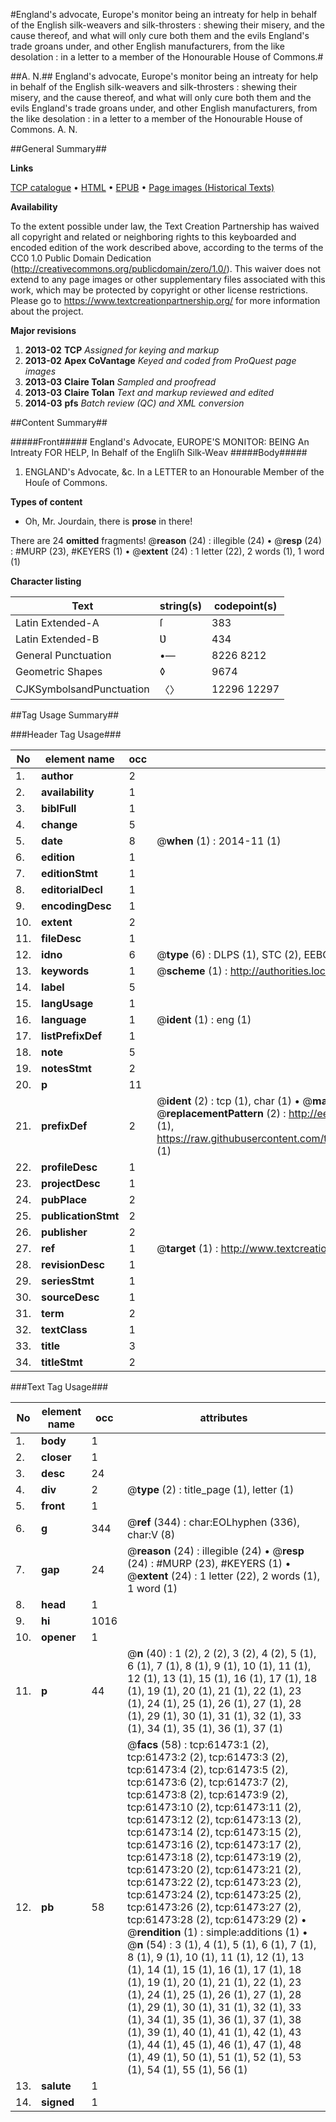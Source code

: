 #England's advocate, Europe's monitor being an intreaty for help in behalf of the English silk-weavers and silk-throsters : shewing their misery, and the cause thereof, and what will only cure both them and the evils England's trade groans under, and other English manufacturers, from the like desolation : in a letter to a member of the Honourable House of Commons.#

##A. N.##
England's advocate, Europe's monitor being an intreaty for help in behalf of the English silk-weavers and silk-throsters : shewing their misery, and the cause thereof, and what will only cure both them and the evils England's trade groans under, and other English manufacturers, from the like desolation : in a letter to a member of the Honourable House of Commons.
A. N.

##General Summary##

**Links**

[TCP catalogue](http://www.ota.ox.ac.uk/tcp/)  • 
[HTML](http://tei.it.ox.ac.uk/tcp/Texts-HTML/free/A52/A52642.html)  • 
[EPUB](http://tei.it.ox.ac.uk/tcp/Texts-EPUB/free/A52/A52642.epub) • 
[Page images (Historical Texts)](https://historicaltexts.jisc.ac.uk/eebo-12409300e)

**Availability**

To the extent possible under law, the Text Creation Partnership has waived all copyright and related or neighboring rights to this keyboarded and encoded edition of the work described above, according to the terms of the CC0 1.0 Public Domain Dedication (http://creativecommons.org/publicdomain/zero/1.0/). This waiver does not extend to any page images or other supplementary files associated with this work, which may be protected by copyright or other license restrictions. Please go to https://www.textcreationpartnership.org/ for more information about the project.

**Major revisions**

1. __2013-02__ __TCP__ *Assigned for keying and markup*
1. __2013-02__ __Apex CoVantage__ *Keyed and coded from ProQuest page images*
1. __2013-03__ __Claire Tolan__ *Sampled and proofread*
1. __2013-03__ __Claire Tolan__ *Text and markup reviewed and edited*
1. __2014-03__ __pfs__ *Batch review (QC) and XML conversion*

##Content Summary##

#####Front#####
England's Advocate, EUROPE'S MONITOR: BEING An Intreaty FOR HELP, In Behalf of the Engliſh Silk-Weav
#####Body#####

1. ENGLAND's Advocate, &c. In a LETTER to an Honourable Member of the Houſe of Commons.

**Types of content**

  * Oh, Mr. Jourdain, there is **prose** in there!

There are 24 **omitted** fragments! 
 @__reason__ (24) : illegible (24)  •  @__resp__ (24) : #MURP (23), #KEYERS (1)  •  @__extent__ (24) : 1 letter (22), 2 words (1), 1 word (1)

**Character listing**


|Text|string(s)|codepoint(s)|
|---|---|---|
|Latin Extended-A|ſ|383|
|Latin Extended-B|Ʋ|434|
|General Punctuation|•—|8226 8212|
|Geometric Shapes|◊|9674|
|CJKSymbolsandPunctuation|〈〉|12296 12297|

##Tag Usage Summary##

###Header Tag Usage###

|No|element name|occ|attributes|
|---|---|---|---|
|1.|__author__|2||
|2.|__availability__|1||
|3.|__biblFull__|1||
|4.|__change__|5||
|5.|__date__|8| @__when__ (1) : 2014-11 (1)|
|6.|__edition__|1||
|7.|__editionStmt__|1||
|8.|__editorialDecl__|1||
|9.|__encodingDesc__|1||
|10.|__extent__|2||
|11.|__fileDesc__|1||
|12.|__idno__|6| @__type__ (6) : DLPS (1), STC (2), EEBO-CITATION (1), OCLC (1), VID (1)|
|13.|__keywords__|1| @__scheme__ (1) : http://authorities.loc.gov/ (1)|
|14.|__label__|5||
|15.|__langUsage__|1||
|16.|__language__|1| @__ident__ (1) : eng (1)|
|17.|__listPrefixDef__|1||
|18.|__note__|5||
|19.|__notesStmt__|2||
|20.|__p__|11||
|21.|__prefixDef__|2| @__ident__ (2) : tcp (1), char (1)  •  @__matchPattern__ (2) : ([0-9\-]+):([0-9IVX]+) (1), (.+) (1)  •  @__replacementPattern__ (2) : http://eebo.chadwyck.com/downloadtiff?vid=$1&page=$2 (1), https://raw.githubusercontent.com/textcreationpartnership/Texts/master/tcpchars.xml#$1 (1)|
|22.|__profileDesc__|1||
|23.|__projectDesc__|1||
|24.|__pubPlace__|2||
|25.|__publicationStmt__|2||
|26.|__publisher__|2||
|27.|__ref__|1| @__target__ (1) : http://www.textcreationpartnership.org/docs/. (1)|
|28.|__revisionDesc__|1||
|29.|__seriesStmt__|1||
|30.|__sourceDesc__|1||
|31.|__term__|2||
|32.|__textClass__|1||
|33.|__title__|3||
|34.|__titleStmt__|2||


###Text Tag Usage###

|No|element name|occ|attributes|
|---|---|---|---|
|1.|__body__|1||
|2.|__closer__|1||
|3.|__desc__|24||
|4.|__div__|2| @__type__ (2) : title_page (1), letter (1)|
|5.|__front__|1||
|6.|__g__|344| @__ref__ (344) : char:EOLhyphen (336), char:V (8)|
|7.|__gap__|24| @__reason__ (24) : illegible (24)  •  @__resp__ (24) : #MURP (23), #KEYERS (1)  •  @__extent__ (24) : 1 letter (22), 2 words (1), 1 word (1)|
|8.|__head__|1||
|9.|__hi__|1016||
|10.|__opener__|1||
|11.|__p__|44| @__n__ (40) : 1 (2), 2 (2), 3 (2), 4 (2), 5 (1), 6 (1), 7 (1), 8 (1), 9 (1), 10 (1), 11 (1), 12 (1), 13 (1), 15 (1), 16 (1), 17 (1), 18 (1), 19 (1), 20 (1), 21 (1), 22 (1), 23 (1), 24 (1), 25 (1), 26 (1), 27 (1), 28 (1), 29 (1), 30 (1), 31 (1), 32 (1), 33 (1), 34 (1), 35 (1), 36 (1), 37 (1)|
|12.|__pb__|58| @__facs__ (58) : tcp:61473:1 (2), tcp:61473:2 (2), tcp:61473:3 (2), tcp:61473:4 (2), tcp:61473:5 (2), tcp:61473:6 (2), tcp:61473:7 (2), tcp:61473:8 (2), tcp:61473:9 (2), tcp:61473:10 (2), tcp:61473:11 (2), tcp:61473:12 (2), tcp:61473:13 (2), tcp:61473:14 (2), tcp:61473:15 (2), tcp:61473:16 (2), tcp:61473:17 (2), tcp:61473:18 (2), tcp:61473:19 (2), tcp:61473:20 (2), tcp:61473:21 (2), tcp:61473:22 (2), tcp:61473:23 (2), tcp:61473:24 (2), tcp:61473:25 (2), tcp:61473:26 (2), tcp:61473:27 (2), tcp:61473:28 (2), tcp:61473:29 (2)  •  @__rendition__ (1) : simple:additions (1)  •  @__n__ (54) : 3 (1), 4 (1), 5 (1), 6 (1), 7 (1), 8 (1), 9 (1), 10 (1), 11 (1), 12 (1), 13 (1), 14 (1), 15 (1), 16 (1), 17 (1), 18 (1), 19 (1), 20 (1), 21 (1), 22 (1), 23 (1), 24 (1), 25 (1), 26 (1), 27 (1), 28 (1), 29 (1), 30 (1), 31 (1), 32 (1), 33 (1), 34 (1), 35 (1), 36 (1), 37 (1), 38 (1), 39 (1), 40 (1), 41 (1), 42 (1), 43 (1), 44 (1), 45 (1), 46 (1), 47 (1), 48 (1), 49 (1), 50 (1), 51 (1), 52 (1), 53 (1), 54 (1), 55 (1), 56 (1)|
|13.|__salute__|1||
|14.|__signed__|1||
